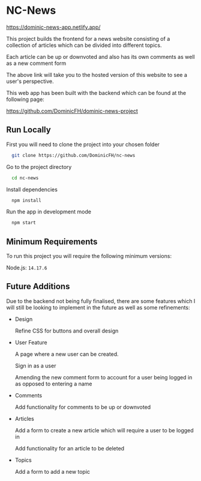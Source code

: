 # NC-News

https://dominic-news-app.netlify.app/

This project builds the frontend for a news website consisting of a
collection of articles which can be divided into different topics.

Each article can be up or downvoted and also has its own comments as well as a new
comment form

The above link will take you to the hosted version of this website to see
a user's perspective.

This web app has been built with the backend which can be
found at the following page:

https://github.com/DominicFH/dominic-news-project

## Run Locally

First you will need to clone the project into your chosen folder

```bash
  git clone https://github.com/DominicFH/nc-news
```

Go to the project directory

```bash
  cd nc-news
```

Install dependencies

```bash
  npm install
```

Run the app in development mode

```bash
  npm start
```

## Minimum Requirements

To run this project you will require the following minimum versions:

Node.js: `14.17.6`

## Future Additions

Due to the backend not being fully finalised, there are some
features which I will still be looking to implement in the future
as well as some refinements:

- Design

  Refine CSS for buttons and overall design

- User Feature

  A page where a new user can be created.

  Sign in as a user

  Amending the new comment form to account for a user
  being logged in as opposed to entering a name

- Comments

  Add functionality for comments to be up or downvoted

- Articles

  Add a form to create a new article which will require a
  user to be logged in

  Add functionality for an article to be deleted

- Topics

  Add a form to add a new topic
